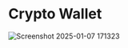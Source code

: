 <h1>Crypto Wallet</h1>

![Screenshot 2025-01-07 171323](https://github.com/user-attachments/assets/3e6f015d-1de0-4e9e-b2c9-2355e7d6f0e9)
